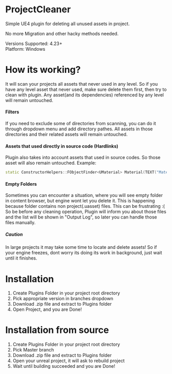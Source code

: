 # ProjectCleaner
Simple UE4 plugin for deleting all unused assets in project.

No more Migration and other hacky methods needed.

Versions Supported: 4.23+  
Platform: Windows

# How its working?
It will scan your projects all assets that never used in any level.
So if you have any level asset that never used, make sure delete them first, then try to clean with plugin.
Any asset(and its dependencies) referenced by any level will remain untouched.

#### Filters
If you need to exclude some of directories from scanning, you can do it through dropdown menu and add directory pathes.
All assets in those directories and their related assets will remain untouched.

#### Assets that used directly in source code (Hardlinks)
Plugin also takes into account assets that used in source codes. So those asset will also remain untouched.
Example:
```cpp
static ConstructorHelpers::FObjectFinder<UMaterial> Material(TEXT("Material'/Game/NewMaterial.NewMaterial'"));
```

#### Empty Folders
Sometimes you can encounter a situation, where you will see empty folder in content browser, but engine wont let you delete it.
This is happening because folder contains non project(.uasset) files.
This can be frustrating :(
So be before any cleaning operation, Plugin will inform you about those files and the list will be shown in "Output Log", so later you can handle those files manually.

##### Caution 
In large projects it may take some time to locate and delete assets!
So if your engine freezes, dont worry its doing its work in background, just wait until it finishes.

# Installation
1) Create Plugins Folder in your project root directory
2) Pick appropriate version in branches dropdown
3) Download .zip file and extract to Plugins folder
4) Open Project, and you are Done!

# Installation from source
1) Create Plugins Folder in your project root directory
2) Pick Master branch
3) Download .zip file and extract to Plugins folder
4) Open your unreal project, it will ask to rebuild project
5) Wait until building succeeded and you are Done!
